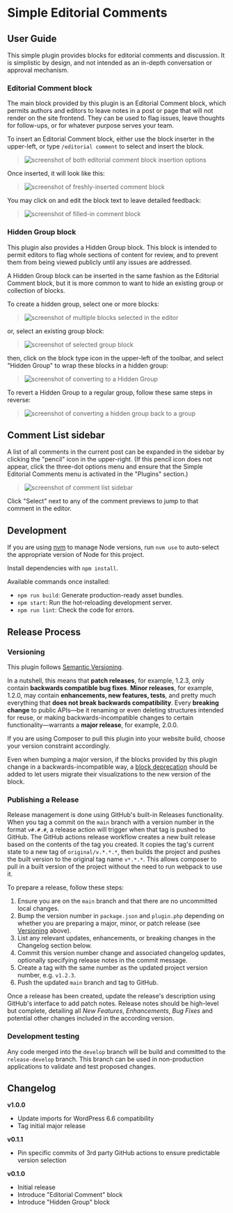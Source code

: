 # Simple Editorial Comments

## User Guide

This simple plugin provides blocks for editorial comments and discussion. It is simplistic by design, and not intended as an in-depth conversation or approval mechanism.

### Editorial Comment block

The main block provided by this plugin is an Editorial Comment block, which permits authors and editors to leave notes in a post or page that will not render on the site frontend. They can be used to flag issues, leave thoughts for follow-ups, or for whatever purpose serves your team.

To insert an Editorial Comment block, either use the block inserter in the upper-left, or type `/editorial comment` to select and insert the block.

> ![screenshot of both editorial comment block insertion options](docs/insert-editorial-comment.png)

Once inserted, it will look like this:

> ![screenshot of freshly-inserted comment block](docs/editorial-comment.png)

You may click on and edit the block text to leave detailed feedback:

> ![screenshot of filled-in comment block](docs/editorial-comment-filled-in.png)

### Hidden Group block

This plugin also provides a Hidden Group block. This block is intended to permit editors to flag whole sections of content for review, and to prevent them from being viewed publicly until any issues are addressed.

A Hidden Group block can be inserted in the same fashion as the Editorial Comment block, but it is more common to want to hide an existing group or collection of blocks.

To create a hidden group, select one or more blocks:

> ![screenshot of multiple blocks selected in the editor](docs/select-blocks.png)

or, select an existing group block:

> ![screenshot of selected group block](docs/group-block.png)

then, click on the block type icon in the upper-left of the toolbar, and select "Hidden Group" to wrap these blocks in a hidden group:

> ![screenshot of converting to a Hidden Group](docs/transform-to-hidden-group.png)

To revert a Hidden Group to a regular group, follow these same steps in reverse:

> ![screenshot of converting a hidden group back to a group](docs/revert-to-group.png)

## Comment List sidebar

A list of all comments in the current post can be expanded in the sidebar by clicking the "pencil" icon in the upper-right. (If this pencil icon does not appear, click the three-dot options menu and ensure that the Simple Editorial Comments menu is activated in the "Plugins" section.)

> ![screenshot of comment list sidebar](docs/sidebar.png)

Click "Select" next to any of the comment previews to jump to that comment in the editor.

## Development

If you are using [nvm](https://github.com/nvm-sh/nvm) to manage Node versions, run `nvm use` to auto-select the appropriate version of Node for this project.

Install dependencies with `npm install`.

Available commands once installed:

- `npm run build`: Generate production-ready asset bundles.
- `npm start`: Run the hot-reloading development server.
- `npm run lint`: Check the code for errors.

## Release Process

### Versioning

This plugin follows [Semantic Versioning](https://semver.org/).

In a nutshell, this means that **patch releases**, for example, 1.2.3, only contain **backwards compatible bug fixes**.
**Minor releases**, for example, 1.2.0, may contain **enhancements, new features, tests**, and pretty much everything that **does not break backwards compatibility**.
Every **breaking change** to public APIs—be it renaming or even deleting structures intended for reuse, or making backwards-incompatible changes to certain functionality—warrants a **major release**, for example, 2.0.0.

If you are using Composer to pull this plugin into your website build, choose your version constraint accordingly.

Even when bumping a major version, if the blocks provided by this plugin change in a backwards-incompatible way, a [block deprecation](https://developer.wordpress.org/block-editor/reference-guides/block-api/block-deprecation/) should be added to let users migrate their visualizations to the new version of the block.

### Publishing a Release

Release management is done using GitHub's built-in Releases functionality. When you tag a commit on the `main` branch with a version number in the format `v#.#.#`, a release action will trigger when that tag is pushed to GitHub.
The GitHub actions release workflow creates a new built release based on the contents of the tag you created.
It copies the tag's current state to a new tag of `original/v.*.*.*`, then builds the project and pushes the built version to the original tag name `v*.*.*`.
This allows composer to pull in a built version of the project without the need to run webpack to use it.

To prepare a release, follow these steps:

1. Ensure you are on the `main` branch and that there are no uncommitted local changes.
2. Bump the version number in `package.json` and `plugin.php` depending on whether you are preparing a major, minor, or patch release (see [Versioning](#versioning) above).
3. List any relevant updates, enhancements, or breaking changes in the Changelog section below.
4. Commit this version number change and associated changelog updates, optionally specifying release notes in the commit message.
5. Create a tag with the same number as the updated project version number, e.g. `v1.2.3`.
6. Push the updated `main` branch and tag to GitHub.

Once a release has been created, update the release's description using GitHub's interface to add patch notes. Release notes should be high-level but complete, detailing all _New Features_, _Enhancements_, _Bug Fixes_ and potential other changes included in the according version.

### Development testing

Any code merged into the `develop` branch will be build and committed to the `release-develop` branch. This branch can be used in non-production applications to validate and test proposed changes.

## Changelog

**v1.0.0**

- Update imports for WordPress 6.6 compatibility
- Tag initial major release

**v0.1.1**

- Pin specific commits of 3rd party GitHub actions to ensure predictable version selection

**v0.1.0**

- Initial release
- Introduce "Editorial Comment" block
- Introduce "Hidden Group" block
